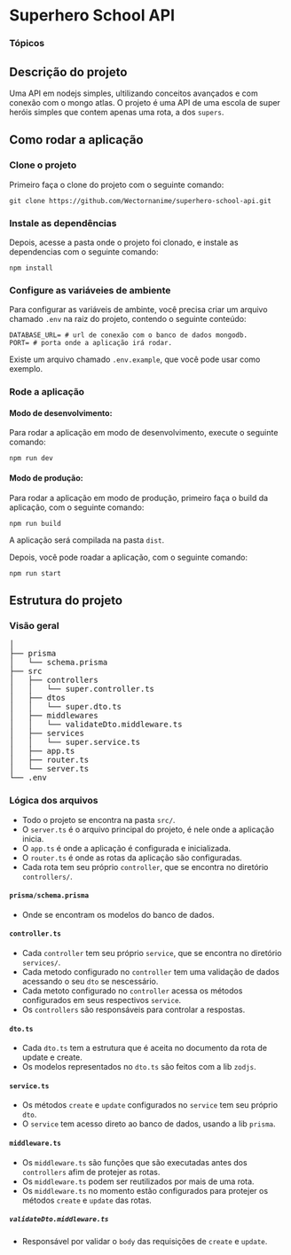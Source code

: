# Superhero School API

### Tópicos

## Descrição do projeto

Uma API em nodejs simples, ultilizando conceitos avançados e com conexão com o mongo atlas.
O projeto é uma API de uma escola de super heróis simples que contem apenas uma rota, a dos `supers`.

## Como rodar a aplicação
### Clone o projeto
Primeiro faça o clone do projeto com o seguinte comando:

```
git clone https://github.com/Wectornanime/superhero-school-api.git
```

### Instale as dependências
Depois, acesse a pasta onde o projeto foi clonado, e instale as dependencias com o seguinte comando:

```
npm install
```

### Configure as variáveies de ambiente
Para configurar as variáveis de ambinte, você precisa criar um arquivo chamado `.env` na raiz do projeto, contendo o seguinte conteúdo:
```
DATABASE_URL= # url de conexão com o banco de dados mongodb.
PORT= # porta onde a aplicação irá rodar.
```
Existe um arquivo chamado `.env.example`, que você pode usar como exemplo.

### Rode a aplicação
#### Modo de desenvolvimento:
Para rodar a aplicação em modo de desenvolvimento, execute o seguinte comando:
```
npm run dev
```

#### Modo de produção:
Para rodar a aplicação em modo de produção, primeiro faça o build da aplicação, com o seguinte comando:
```
npm run build
```
A aplicação será compilada na pasta `dist`.

Depois, você pode roadar a aplicação, com o seguinte comando:

```
npm run start
```

## Estrutura do projeto
### Visão geral
<pre>
│
├── prisma
│   └── schema.prisma
├── src
│   ├── controllers
│   │   └── super.controller.ts
│   ├── dtos
│   │   └── super.dto.ts
│   ├── middlewares
│   │   └── validateDto.middleware.ts
│   ├── services
│   │   └── super.service.ts
│   ├── app.ts
│   ├── router.ts
│   └── server.ts
└── .env
</pre>

### Lógica dos arquivos
- Todo o projeto se encontra na pasta `src/`.
- O `server.ts` é o arquivo principal do projeto, é nele onde a aplicação inicia.
- O `app.ts` é onde a aplicação é configurada e inicializada.
- O `router.ts` é onde as rotas da aplicação são configuradas.
- Cada rota tem seu próprio `controller`, que se encontra no diretório `controllers/`.

#### `prisma/schema.prisma`
- Onde se encontram os modelos do banco de dados.

#### `controller.ts`
- Cada `controller` tem seu próprio `service`, que se encontra no diretório `services/`.
- Cada metodo configurado no `controller` tem uma validação de dados acessando o seu `dto` se nescessário.
- Cada metoto configurado no `controller` acessa os métodos configurados em seus respectivos `service`.
- Os `controllers` são responsáveis para controlar a respostas.

#### `dto.ts`
- Cada `dto.ts` tem a estrutura que é aceita no documento da rota de update e create.
- Os modelos representados no `dto.ts` são feitos com a lib `zodjs`.

#### `service.ts`
- Os métodos `create` e `update` configurados no `service` tem seu próprio `dto`.
- O `service` tem acesso direto ao banco de dados, usando a lib `prisma`.

#### `middleware.ts`
- Os `middleware.ts` são funções que são executadas antes dos `controllers` afim de protejer as rotas.
- Os `middleware.ts` podem ser reutilizados por mais de uma rota.
- Os `middleware.ts` no momento estão configurados para protejer os métodos `create` e `update` das rotas.

##### `validateDto.middleware.ts`
- Responsável por validar o `body` das requisições de `create` e `update`.
